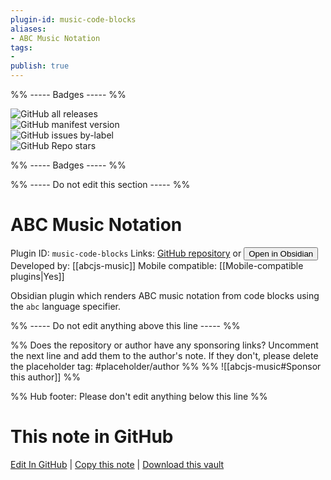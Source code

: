 ```yaml
---
plugin-id: music-code-blocks
aliases:
- ABC Music Notation
tags: 
- 
publish: true
---
```


%% ----- Badges ----- %%

![GitHub all releases](https://img.shields.io/github/downloads/abcjs-music/obsidian-plugin-abcjs/total?color=573E7A&logo=github&style=for-the-badge)   
![GitHub manifest version](https://img.shields.io/github/manifest-json/v/abcjs-music/obsidian-plugin-abcjs?color=573E7A&logo=github&style=for-the-badge)   
![GitHub issues by-label](https://img.shields.io/github/issues/abcjs-music/obsidian-plugin-abcjs/help%20wanted?color=573E7A&logo=github&style=for-the-badge)   
![GitHub Repo stars](https://img.shields.io/github/stars/abcjs-music/obsidian-plugin-abcjs?color=573E7A&logo=github&style=for-the-badge)

%% ----- Badges ----- %%

%% ----- Do not edit this section ----- %%

# ABC Music Notation

Plugin ID: `music-code-blocks`
Links: [GitHub repository](https://github.com/abcjs-music/obsidian-plugin-abcjs) or [<button id=HH>Open in Obsidian</button>](obsidian://show-plugin?id=music-code-blocks)
Developed by: [[abcjs-music]]
Mobile compatible: [[Mobile-compatible plugins|Yes]]

Obsidian plugin which renders ABC music notation from code blocks using the `abc` language specifier.

%% ----- Do not edit anything above this line ----- %% 

%% Does the repository or author have any sponsoring links? Uncomment the next line and add them to the author's note. If they don't, please delete the placeholder tag: #placeholder/author %%
%% ![[abcjs-music#Sponsor this author]] %%

%% Hub footer: Please don't edit anything below this line %%

# This note in GitHub

<span class="git-footer">[Edit In GitHub](https://github.dev/obsidian-community/obsidian-hub/blob/main/02%20-%20Community%20Expansions/02.05%20All%20Community%20Expansions/Plugins/music-code-blocks.md "git-hub-edit-note") | [Copy this note](https://raw.githubusercontent.com/obsidian-community/obsidian-hub/main/02%20-%20Community%20Expansions/02.05%20All%20Community%20Expansions/Plugins/music-code-blocks.md "git-hub-copy-note") | [Download this vault](https://github.com/obsidian-community/obsidian-hub/archive/refs/heads/main.zip "git-hub-download-vault") </span>
